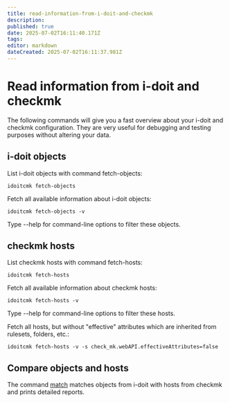 ```yaml
---
title: read-information-from-i-doit-and-checkmk
description: 
published: true
date: 2025-07-02T16:11:40.171Z
tags: 
editor: markdown
dateCreated: 2025-07-02T16:11:37.981Z
---
```


# Read information from i-doit and checkmk

The following commands will give you a fast overview about your i-doit and checkmk configuration. They are very useful for debugging and testing purposes without altering your data.

## i-doit objects

List i-doit objects with command fetch-objects:

```shell
idoitcmk fetch-objects
```

Fetch all available information about i-doit objects:

```shell
idoitcmk fetch-objects -v
```

Type --help for command-line options to filter these objects.

## checkmk hosts

List checkmk hosts with command fetch-hosts:

```shell
idoitcmk fetch-hosts
```

Fetch all available information about checkmk hosts:

```shell
idoitcmk fetch-hosts -v
```

Type --help for command-line options to filter these hosts.

Fetch all hosts, but without "effective" attributes which are inherited from rulesets, folders, etc.:

```shell
idoitcmk fetch-hosts -v -s check_mk.webAPI.effectiveAttributes=false
```

## Compare objects and hosts

The command [match](./match-objects-from-i-doit-with-hosts-from-checkmk.md) matches objects from i-doit with hosts from checkmk and prints detailed reports.
